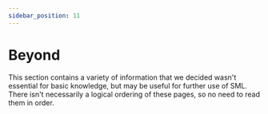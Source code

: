 ```yaml
---
sidebar_position: 11
---
```


# Beyond

This section contains a variety of information that we decided wasn't essential
for basic knowledge, but may be useful for further use of SML. There isn't
necessarily a logical ordering of these pages, so no need to read them in order.
